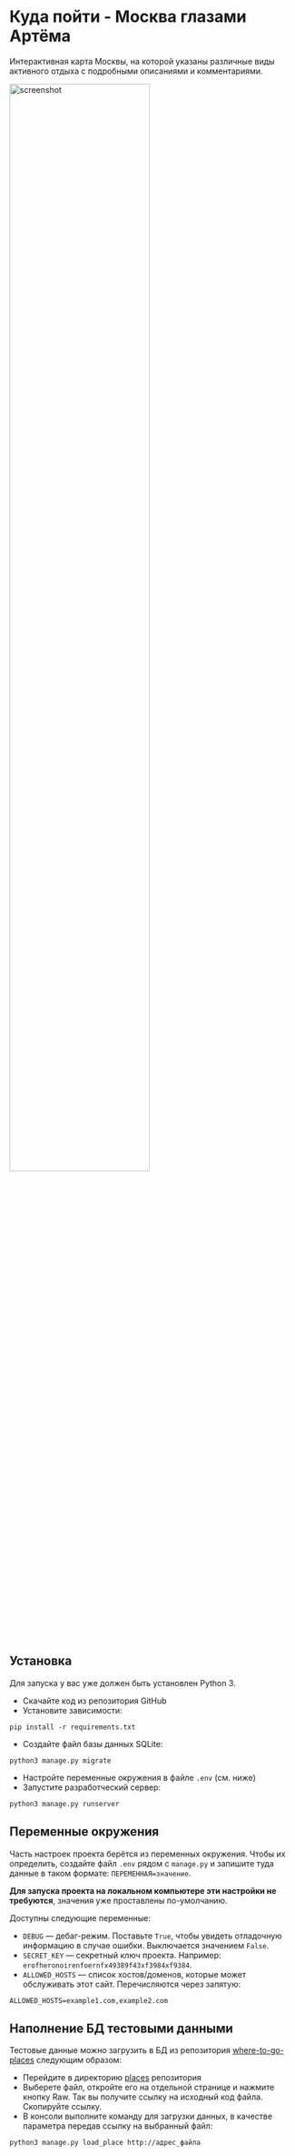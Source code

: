 # Куда пойти - Москва глазами Артёма

Интерактивная карта Москвы, на которой указаны различные виды активного отдыха
с подробными описаниями и комментариями.

<img width="70%" alt="screenshot" src="screenshots/ezgif.com-gif-maker_4nWhtfQ.gif">

## Установка

Для запуска у вас уже должен быть установлен Python 3.

- Скачайте код из репозитория GitHub
- Установите зависимости:

`pip install -r requirements.txt`

- Создайте файл базы данных SQLite:

`python3 manage.py migrate`

- Настройте переменные окружения в файле `.env` (см. ниже)
- Запустите разработческий сервер:

`python3 manage.py runserver`

## Переменные окружения

Часть настроек проекта берётся из переменных окружения. Чтобы их определить, создайте файл `.env` рядом с `manage.py` и запишите туда данные в таком формате: `ПЕРЕМЕННАЯ=значение`.

**Для запуска проекта на локальном компьютере эти настройки не требуются**, значения уже проставлены по-умолчанию.

Доступны следующие переменные:
- `DEBUG` — дебаг-режим. Поставьте `True`, чтобы увидеть отладочную информацию в случае ошибки. Выключается значением `False`.
- `SECRET_KEY` — секретный ключ проекта. Например: `erofheronoirenfoernfx49389f43xf3984xf9384`.
- `ALLOWED_HOSTS` — список хостов/доменов, которые может обслуживать этот сайт. Перечисляются через запятую:

`ALLOWED_HOSTS=example1.com,example2.com`

## Наполнение БД тестовыми данными

Тестовые данные можно загрузить в БД из репозитория  [where-to-go-places](https://github.com/devmanorg/where-to-go-places) следующим образом:

- Перейдите в директорию [places](https://github.com/devmanorg/where-to-go-places/tree/master/places) репозитория
- Выберете файл, откройте его на отдельной странице и нажмите кнопку Raw. Так вы получите ссылку на исходный код файла. Скопируйте ссылку.
- В консоли выполните команду для загрузки данных, в качестве параметра передав ссылку на выбранный файл:

`python3 manage.py load_place http://адрес_файла`

